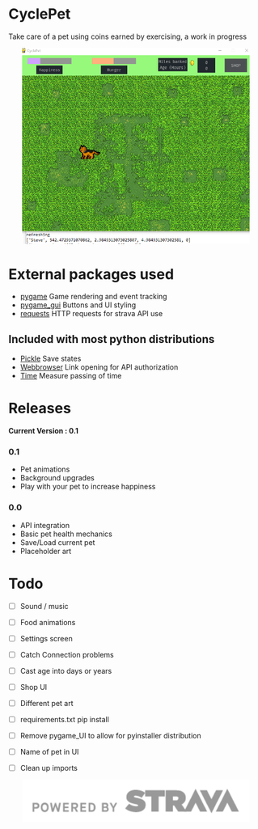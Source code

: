 # CyclePet
Take care of a pet using coins earned by exercising, a work in progress 
<p align="center">
  <img src="images/Capture.PNG" width="450" title="early screenshot">
</p>

# External packages used

- [pygame](https://www.pygame.org/) Game rendering and event tracking
- [pygame_gui](https://pygame-gui.readthedocs.io/en/latest/quick_start.html) Buttons and UI styling
- [requests](https://requests.readthedocs.io/en/master/) HTTP requests for strava API use

## Included with most python distributions
- [Pickle](https://docs.python.org/3/library/pickle.html) Save states
- [Webbrowser](https://docs.python.org/3/library/webbrowser.html) Link opening for API authorization 
- [Time](https://docs.python.org/3/library/time.html) Measure passing of time

# Releases
<b> Current Version : 0.1 </b>
  
 
### 0.1

  - Pet animations
  - Background upgrades
  - Play with your pet to increase happiness
  
  
### 0.0
  - API integration
  - Basic pet health mechanics
  - Save/Load current pet
  - Placeholder art
  
  
  
  
  
 # Todo
 - [ ]  Sound / music
 - [ ]  Food animations
 - [ ]  Settings screen
 - [ ]  Catch Connection problems
 - [ ]  Cast age into days or years
 - [ ]  Shop UI
 - [ ]  Different pet art
 - [ ]  requirements.txt pip install
 - [ ]  Remove pygame_UI to allow for pyinstaller distribution
 - [ ]  Name of pet in UI
 - [ ]  Clean up imports

 
<p align="center">
  <img src="images/api_logo_pwrdBy_strava_horiz_gray.png" width="450" title="api credit">
</p>

